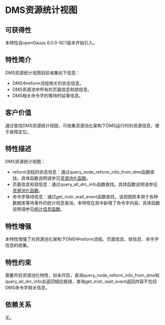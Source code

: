 # DMS资源统计视图

## 可获得性<a name="section15406143204715"></a>

本特性自openGauss 6.0.0-RC1版本开始引入。

## 特性简介<a name="section740615433477"></a>

DMS资源统计视图目前收集如下信息：

-   DMS中reform流程相关的状态信息。
-   DMS资源池中所有的页面信息和锁信息。
-   DMS相关命令字的等待时延等信息。

## 客户价值<a name="section13406743164715"></a>

通过查找DMS资源统计视图，可收集资源池化架构下DMS运行时的资源信息，便于故障定位。

## 特性描述<a name="section16406154310471"></a>

DMS资源统计视图：

-   reform流程的状态信息：通过query_node_reform_info_from_dms函数查找。具体函数说明请参见[资源池化函数](../SQLReference/资源池化函数.md)。
-   页面信息和锁信息：通过query_all_drc_info函数查找。具体函数说明请参见[资源池化函数](../SQLReference/资源池化函数.md)。
-   命令字等待信息：通过get_instr_wait_event函数查找，该视图原本用于各种数据库等待事件的统计信息查询，本特性在其中新增了命令字内容。具体函数说明请参见[统计信息函数](../SQLReference/统计信息函数.md)。

## 特性增强<a name="section1340684315478"></a>

本特性增强了对资源池化架构下DMS中reform流程、页面信息、锁信息、命令字信息的收集。

## 特性约束<a name="section06531946143616"></a>

需要开启资源池化特性，如未开启，查询query_node_reform_info_from_dms和query_all_drc_info会返回相应报错，查询get_instr_wait_event返回内容不包括DMS命令字相关信息。

## 依赖关系<a name="section8406643144716"></a>

无。